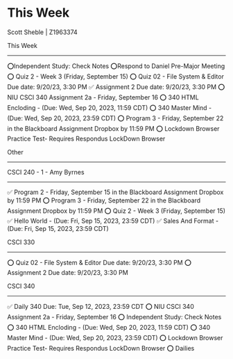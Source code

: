 # This Week
Scott Sheble | Z1963374

This Week
__________________________________________________________________________________________________
⭕Independent Study: Check Notes
⭕Respond to Daniel Pre-Major Meeting
⭕ Quiz 2 - Week 3 (Friday, September 15)
⭕ Quiz 02 - File System & Editor Due date: 9/20/23, 3:30 PM
✅ Assignment 2 Due date: 9/20/23, 3:30 PM
⭕ NIU CSCI 340 Assignment 2a - Friday, September 16
⭕ 340 HTML Encloding - (Due: Wed, Sep 20, 2023, 11:59 CDT)
⭕ 340 Master Mind - (Due: Wed, Sep 20, 2023, 23:59 CDT)
⭕ Program 3 - Friday, September 22 in the Blackboard Assignment Dropbox by 11:59 PM
⭕ Lockdown Browser Practice Test- Requires Respondus LockDown Browser


Other
__________________________________________________________________________________________________




CSCI 240 - 1 - Amy Byrnes
__________________________________________________________________________________________________
✅ Program 2 - Friday, September 15 in the Blackboard Assignment Dropbox by 11:59 PM
⭕ Program 3 - Friday, September 22 in the Blackboard Assignment Dropbox by 11:59 PM
⭕ Quiz 2 - Week 3 (Friday, September 15)
✅ Hello World - (Due: Fri, Sep 15, 2023, 23:59 CDT)
✅ Sales And Format - (Due: Fri, Sep 15, 2023, 23:59 CDT)


CSCI 330
__________________________________________________________________________________________________
⭕ Quiz 02 - File System & Editor Due date: 9/20/23, 3:30 PM
⭕ Assignment 2 Due date: 9/20/23, 3:30 PM



CSCI 340
__________________________________________________________________________________________________
✅ Daily 340 Due: Tue, Sep 12, 2023, 23:59 CDT
⭕ NIU CSCI 340 Assignment 2a - Friday, September 16
⭕ Independent Study: Check Notes
⭕ 340 HTML Encloding - (Due: Wed, Sep 20, 2023, 11:59 CDT)
⭕ 340 Master Mind - (Due: Wed, Sep 20, 2023, 23:59 CDT)
⭕ Lockdown Browser Practice Test- Requires Respondus LockDown Browser
⭕ Dailies
